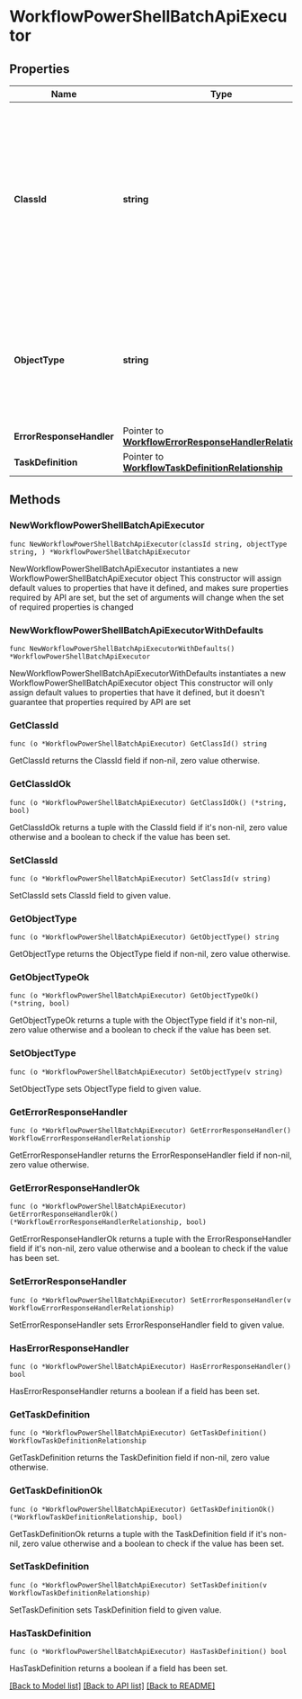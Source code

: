 # WorkflowPowerShellBatchApiExecutor

## Properties

Name | Type | Description | Notes
------------ | ------------- | ------------- | -------------
**ClassId** | **string** | The fully-qualified name of the instantiated, concrete type. This property is used as a discriminator to identify the type of the payload when marshaling and unmarshaling data. | [default to "workflow.PowerShellBatchApiExecutor"]
**ObjectType** | **string** | The fully-qualified name of the instantiated, concrete type. The value should be the same as the &#39;ClassId&#39; property. | [default to "workflow.PowerShellBatchApiExecutor"]
**ErrorResponseHandler** | Pointer to [**WorkflowErrorResponseHandlerRelationship**](workflow.ErrorResponseHandler.Relationship.md) |  | [optional] 
**TaskDefinition** | Pointer to [**WorkflowTaskDefinitionRelationship**](workflow.TaskDefinition.Relationship.md) |  | [optional] 

## Methods

### NewWorkflowPowerShellBatchApiExecutor

`func NewWorkflowPowerShellBatchApiExecutor(classId string, objectType string, ) *WorkflowPowerShellBatchApiExecutor`

NewWorkflowPowerShellBatchApiExecutor instantiates a new WorkflowPowerShellBatchApiExecutor object
This constructor will assign default values to properties that have it defined,
and makes sure properties required by API are set, but the set of arguments
will change when the set of required properties is changed

### NewWorkflowPowerShellBatchApiExecutorWithDefaults

`func NewWorkflowPowerShellBatchApiExecutorWithDefaults() *WorkflowPowerShellBatchApiExecutor`

NewWorkflowPowerShellBatchApiExecutorWithDefaults instantiates a new WorkflowPowerShellBatchApiExecutor object
This constructor will only assign default values to properties that have it defined,
but it doesn't guarantee that properties required by API are set

### GetClassId

`func (o *WorkflowPowerShellBatchApiExecutor) GetClassId() string`

GetClassId returns the ClassId field if non-nil, zero value otherwise.

### GetClassIdOk

`func (o *WorkflowPowerShellBatchApiExecutor) GetClassIdOk() (*string, bool)`

GetClassIdOk returns a tuple with the ClassId field if it's non-nil, zero value otherwise
and a boolean to check if the value has been set.

### SetClassId

`func (o *WorkflowPowerShellBatchApiExecutor) SetClassId(v string)`

SetClassId sets ClassId field to given value.


### GetObjectType

`func (o *WorkflowPowerShellBatchApiExecutor) GetObjectType() string`

GetObjectType returns the ObjectType field if non-nil, zero value otherwise.

### GetObjectTypeOk

`func (o *WorkflowPowerShellBatchApiExecutor) GetObjectTypeOk() (*string, bool)`

GetObjectTypeOk returns a tuple with the ObjectType field if it's non-nil, zero value otherwise
and a boolean to check if the value has been set.

### SetObjectType

`func (o *WorkflowPowerShellBatchApiExecutor) SetObjectType(v string)`

SetObjectType sets ObjectType field to given value.


### GetErrorResponseHandler

`func (o *WorkflowPowerShellBatchApiExecutor) GetErrorResponseHandler() WorkflowErrorResponseHandlerRelationship`

GetErrorResponseHandler returns the ErrorResponseHandler field if non-nil, zero value otherwise.

### GetErrorResponseHandlerOk

`func (o *WorkflowPowerShellBatchApiExecutor) GetErrorResponseHandlerOk() (*WorkflowErrorResponseHandlerRelationship, bool)`

GetErrorResponseHandlerOk returns a tuple with the ErrorResponseHandler field if it's non-nil, zero value otherwise
and a boolean to check if the value has been set.

### SetErrorResponseHandler

`func (o *WorkflowPowerShellBatchApiExecutor) SetErrorResponseHandler(v WorkflowErrorResponseHandlerRelationship)`

SetErrorResponseHandler sets ErrorResponseHandler field to given value.

### HasErrorResponseHandler

`func (o *WorkflowPowerShellBatchApiExecutor) HasErrorResponseHandler() bool`

HasErrorResponseHandler returns a boolean if a field has been set.

### GetTaskDefinition

`func (o *WorkflowPowerShellBatchApiExecutor) GetTaskDefinition() WorkflowTaskDefinitionRelationship`

GetTaskDefinition returns the TaskDefinition field if non-nil, zero value otherwise.

### GetTaskDefinitionOk

`func (o *WorkflowPowerShellBatchApiExecutor) GetTaskDefinitionOk() (*WorkflowTaskDefinitionRelationship, bool)`

GetTaskDefinitionOk returns a tuple with the TaskDefinition field if it's non-nil, zero value otherwise
and a boolean to check if the value has been set.

### SetTaskDefinition

`func (o *WorkflowPowerShellBatchApiExecutor) SetTaskDefinition(v WorkflowTaskDefinitionRelationship)`

SetTaskDefinition sets TaskDefinition field to given value.

### HasTaskDefinition

`func (o *WorkflowPowerShellBatchApiExecutor) HasTaskDefinition() bool`

HasTaskDefinition returns a boolean if a field has been set.


[[Back to Model list]](../README.md#documentation-for-models) [[Back to API list]](../README.md#documentation-for-api-endpoints) [[Back to README]](../README.md)


